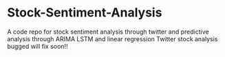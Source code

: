 # Stock-Sentiment-Analysis
A code repo for stock sentiment analysis through twitter and predictive analysis through ARIMA LSTM and linear regression
Twitter stock analysis bugged will fix soon!!
